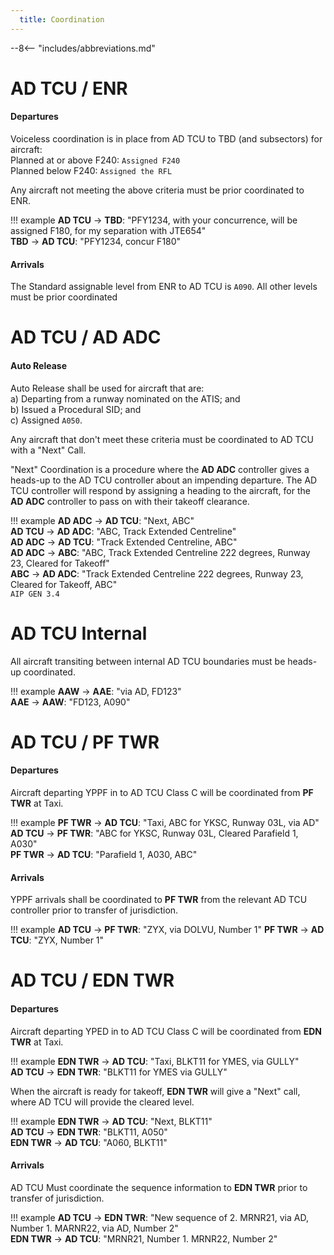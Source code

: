 ```yaml
---
  title: Coordination
---
```


--8<-- "includes/abbreviations.md"

# AD TCU / ENR
#### Departures
Voiceless coordination is in place from AD TCU to TBD (and subsectors) for aircraft:  
Planned at or above F240: `Assigned F240`  
Planned below F240: `Assigned the RFL`  

Any aircraft not meeting the above criteria must be prior coordinated to ENR.

!!! example
    **AD TCU** -> **TBD**: "PFY1234, with your concurrence, will be assigned F180, for my separation with JTE654"  
    **TBD** -> **AD TCU**: "PFY1234, concur F180"  

#### Arrivals
The Standard assignable level from ENR to AD TCU is `A090`. All other levels must be prior coordinated

# AD TCU / AD ADC
#### Auto Release

Auto Release shall be used for aircraft that are:    
a) Departing from a runway nominated on the ATIS; and  
b) Issued a Procedural SID; and   
c) Assigned `A050`.

Any aircraft that don't meet these criteria must be coordinated to AD TCU with a "Next" Call.

"Next" Coordination is a procedure where the **AD ADC** controller gives a heads-up to the AD TCU controller about an impending departure. The AD TCU controller will respond by assigning a heading to the aircraft, for the **AD ADC** controller to pass on with their takeoff clearance.

!!! example
    **AD ADC** -> **AD TCU**: "Next, ABC"  
    **AD TCU** -> **AD ADC**: "ABC, Track Extended Centreline"  
    **AD ADC** -> **AD TCU**: "Track Extended Centreline, ABC"  
    **AD ADC** -> **ABC**: "ABC, Track Extended Centreline 222 degrees, Runway 23, Cleared for Takeoff"  
    **ABC** -> **AD ADC**: "Track Extended Centreline 222 degrees, Runway 23, Cleared for Takeoff, ABC"  
    `AIP GEN 3.4`

# AD TCU Internal

All aircraft transiting between internal AD TCU boundaries must be heads-up coordinated.

!!! example
    **AAW** -> **AAE**: "via AD, FD123"  
    **AAE** -> **AAW**: "FD123, A090"   

# AD TCU / PF TWR
#### Departures

Aircraft departing YPPF in to AD TCU Class C will be coordinated from **PF TWR** at Taxi.

!!! example
    **PF TWR** -> **AD TCU**: "Taxi, ABC for YKSC, Runway 03L, via AD"  
    **AD TCU** -> **PF TWR**: "ABC for YKSC, Runway 03L, Cleared Parafield 1, A030"  
    **PF TWR** -> **AD TCU**: "Parafield 1, A030, ABC"  

#### Arrivals
YPPF arrivals shall be coordinated to **PF TWR** from the relevant AD TCU controller prior to transfer of jurisdiction.

!!! example
    **AD TCU** -> **PF TWR**: "ZYX, via DOLVU, Number 1" 
    **PF TWR** -> **AD TCU**: "ZYX, Number 1"  

# AD TCU / EDN TWR
#### Departures

Aircraft departing YPED in to AD TCU Class C will be coordinated from **EDN TWR** at Taxi.

!!! example
    **EDN TWR** -> **AD TCU**: "Taxi, BLKT11 for YMES, via GULLY"  
    **AD TCU** -> **EDN TWR**: "BLKT11 for YMES via GULLY"  

When the aircraft is ready for takeoff, **EDN TWR** will give a "Next" call, where AD TCU will provide the cleared level.

!!! example
    **EDN TWR** -> **AD TCU**: "Next, BLKT11"  
    **AD TCU** -> **EDN TWR**: "BLKT11, A050"  
    **EDN TWR** -> **AD TCU**: "A060, BLKT11"

#### Arrivals
AD TCU Must coordinate the sequence information to **EDN TWR** prior to transfer of jurisdiction.

!!! example
    **AD TCU** -> **EDN TWR**: "New sequence of 2. MRNR21, via AD, Number 1. MARNR22, via AD, Number 2"  
    **EDN TWR** -> **AD TCU**: "MRNR21, Number 1. MRNR22, Number 2"  